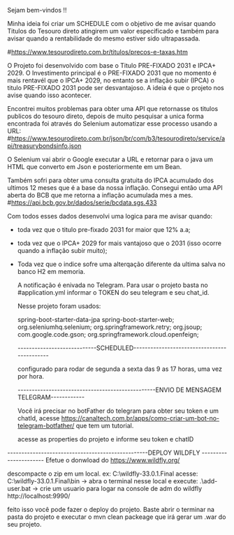 Sejam bem-vindos !! 

Minha ideia foi criar um SCHEDULE com o objetivo de me avisar quando Titulos do Tesouro direto atingirem um valor especificado e também para avisar quando a rentabilidade do mesmo estiver sido ultrapassada.

#https://www.tesourodireto.com.br/titulos/precos-e-taxas.htm

O Projeto foi desenvolvido com base o Titulo PRE-FIXADO 2031 e IPCA+ 2029. O Investimento principal é o PRE-FIXADO 2031 que no momento é mais rentavél que o IPCA+ 2029, no entanto se a inflação subir (IPCA) o titulo PRE-FIXADO 2031 pode ser desvantajoso. A ideia é que o 
projeto nos avise quando isso acontecer.

Encontrei muitos problemas para obter uma API que retornasse os titulos publicos do tesouro direto, depois de muito pesquisar a unica forma encontrada foi através do Selenium automatizar esse processo usando a URL:
#https://www.tesourodireto.com.br/json/br/com/b3/tesourodireto/service/api/treasurybondsinfo.json

O Selenium vai abrir o Google executar a URL e retornar para o java um HTML que converto em Json e posteriormente em um Bean. 

Também sofri para obter uma consulta gratuita do IPCA acumulado dos ultimos 12 meses que é a base da nossa inflação. Consegui então uma API aberta do BCB que me retorna a inflação acumulada mes a mes.
#https://api.bcb.gov.br/dados/serie/bcdata.sgs.433

Com todos esses dados desenvolvi uma logica para me avisar quando: 

- toda vez que o titulo pre-fixado 2031 for maior que 12% a.a;
- toda vez que o IPCA+ 2029 for mais vantajoso que o 2031 (isso ocorre quando a inflação subir muito);
- Toda vez que o indice sofre uma alterqação diferente da ultima salva no banco H2 em memoria.

  A notificação é enivada no Telegram. Para usar o projeto basta no #application.yml informar o TOKEN do seu telegram e seu chat_id.

  Nesse projeto foram usados:

  spring-boot-starter-data-jpa
  spring-boot-starter-web;
  org.seleniumhq.selenium;
  org.springframework.retry;
  org.jsoup;
  com.google.code.gson;
  org.springframework.cloud.openfeign;

  ----------------------------SCHEDULED--------------------------------------------

  configurado para rodar de segunda a sexta das 9 as 17 horas, uma vez por hora.

  -------------------------------------------------ENVIO DE MENSAGEM TELEGRAM------------

  Você irá precisar no botFather do telegram para obter seu token e um chatId, acesse https://canaltech.com.br/apps/como-criar-um-bot-no-telegram-botfather/ que tem um tutorial.

  acesse as properties do projeto e informe seu token e chatID

--------------------------------------------------DEPLOY WILDFLY ----------------------
Efetue o donwload do https://www.wildfly.org/ 

descompacte o zip em um local. ex: C:\wildfly-33.0.1.Final
acesse: C:\wildfly-33.0.1.Final\bin -> abra o terminal nesse local e execute: .\add-user.bat -> crie um usuario para logar na console de adm do wildfly http://localhost:9990/

feito isso você pode fazer o deploy do projeto. Baste abrir o terminar na pasta do projeto e executar o mvn clean packeage que irá gerar um .war do seu projeto.


